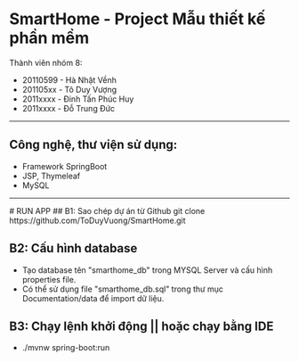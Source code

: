 # SmartHome - Project Mẫu thiết kế phần mềm

Thành viên nhóm 8:

- 20110599 - Hà Nhật Vềnh
- 201105xx - Tô Duy Vượng
- 2011xxxx - Đinh Tấn Phúc Huy
- 2011xxxx - Đỗ Trung Đức
<hr>

## Công nghệ, thư viện sử dụng:

- Framework SpringBoot
- JSP, Thymeleaf
- MySQL

<hr>
# RUN APP
## B1: Sao chép dự án từ Github
git clone https://github.com/ToDuyVuong/SmartHome.git

## B2: Cấu hình database

- Tạo database tên "smarthome_db" trong MYSQL Server và cấu hình properties file.
- Có thể sử dụng file "smarthome_db.sql" trong thư mục Documentation/data để import dữ liệu.

## B3: Chạy lệnh khởi động || hoặc chạy bằng IDE

- ./mvnw spring-boot:run
